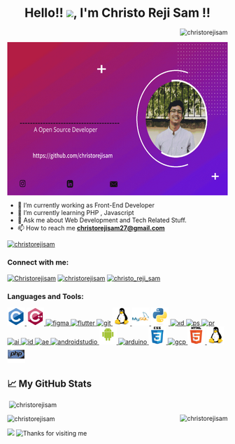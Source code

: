 <h1 align="center"> Hello!! <img  src="https://raw.githubusercontent.com/MartinHeinz/MartinHeinz/master/wave.gif" width="30px">, I'm Christo Reji Sam !! </h1>
<p align="right"> <img src="https://komarev.com/ghpvc/?username=christorejisam&label=Profile%20views&color=0e75b6&style=flat" alt="christorejisam" /> </p>
<img align="center" alt="GIF" src="https://github.com/christorejisam/christorejisam/blob/main/login.gif" width="1800" height="350 >
<img align="right" alt="png" src="https://github.com/christorejisam/christorejisam/blob/main/my-octocat.png" width="350" height="450" />

- 🔭 I’m currently working as Front-End Developer </h4>
- 🌱 I’m currently learning PHP ,  Javascript </h4>
- 💬 Ask me about Web Development and Tech Related Stuff. </h4>
- 📫 How to reach me **christorejisam27@gmail.com** 

<p align="left"> <a href="https://github.com/ryo-ma/github-profile-trophy"><img src="https://github-profile-trophy.vercel.app//?username=christorejisam" alt="christorejisam" /></a> </p> 

<h3 align="left">Connect with me:</h3>
<p align="left">
<a href="https://twitter.com/Christorejisam" target="blank"><img align="center" src="https://cdn.jsdelivr.net/npm/simple-icons@3.0.1/icons/twitter.svg" alt="Christorejisam" height="30" width="40" /></a>
<a href="https://linkedin.com/in/christorejisam" target="blank"><img align="center" src="https://cdn.jsdelivr.net/npm/simple-icons@3.0.1/icons/linkedin.svg" alt="christorejisam" height="30" width="40" /></a>
<a href="https://instagram.com/christo_reji_sam" target="blank"><img align="center" src="https://cdn.jsdelivr.net/npm/simple-icons@3.0.1/icons/instagram.svg" alt="christo_reji_sam" height="30" width="40" /></a>
</p>

<p> <h3 align="left">Languages and Tools:</h3> </p>
<p align="left"> <a href="https://www.cprogramming.com/" target="_blank"> <img src="https://raw.githubusercontent.com/devicons/devicon/master/icons/c/c-original.svg" alt="c" width="40" height="40"/> </a> <a href="https://www.w3schools.com/cpp/" target="_blank"> <img src="https://raw.githubusercontent.com/devicons/devicon/master/icons/cplusplus/cplusplus-original.svg" alt="cplusplus" width="40" height="40"/> </a><a href="https://www.figma.com/" target="_blank"> <img src="https://www.vectorlogo.zone/logos/figma/figma-icon.svg" alt="figma" width="40" height="40"/> </a><a href="https://flutter.dev" target="_blank"> <img src="https://www.vectorlogo.zone/logos/flutterio/flutterio-icon.svg" alt="flutter" width="40" height="40"/> </a> <a href="https://git-scm.com/" target="_blank"> <img src="https://www.vectorlogo.zone/logos/git-scm/git-scm-icon.svg" alt="git" width="40" height="40"/> </a> <a href="https://www.linux.org/" target="_blank"> <img src="https://raw.githubusercontent.com/devicons/devicon/master/icons/linux/linux-original.svg" alt="linux" width="40" height="40"/> </a> <a href="https://www.mysql.com/" target="_blank"> <img src="https://raw.githubusercontent.com/devicons/devicon/master/icons/mysql/mysql-original-wordmark.svg" alt="mysql" width="40" height="40"/> </a> <a href="https://www.python.org" target="_blank"> <img src="https://raw.githubusercontent.com/devicons/devicon/master/icons/python/python-original.svg" alt="python" width="40" height="40"/> </a> <a href="https://www.adobe.com/products/xd.html" target="_blank"> <img src="https://img.icons8.com/color/48/000000/adobe-xd.png" alt="xd" width="40" height="40"/> </a> <a href="https://www.adobe.com/products/photoshop.html" target="_blank"> <img src="https://img.icons8.com/color/48/000000/adobe-photoshop.png" alt="ps" width="40" height="40"/> </a><a href="https://www.adobe.com/products/premiere.html" target="_blank"> <img src="https://img.icons8.com/color/48/000000/adobe-premiere-pro.png" alt="pr" width="40" height="40"/> </a><a href="https://www.adobe.com/products/illustrator.html" target="_blank"> <img src="https://img.icons8.com/color/48/000000/adobe-illustrator.png" alt="ai" width="40" height="40"/> </a><a href="https://www.adobe.com/products/indesign.html" target="_blank"> <img src="https://img.icons8.com/color/48/000000/adobe-indesign.png" alt="id" width="40" height="40"/> </a> <a href="https://www.adobe.com/products/aftereffects.html" target="_blank"> <img src="https://img.icons8.com/color/48/000000/adobe-after-effects.png" alt="ae" width="40" height="40"/> </a><a href="https://developer.android.com/studio" target="_blank"> <img src="https://img.icons8.com/fluent/48/000000/android-os.png" alt="androidstudio" width="40" height="40"/> </a> <a href="https://developer.android.com" target="_blank"> <img src="https://raw.githubusercontent.com/devicons/devicon/master/icons/android/android-original-wordmark.svg" alt="android" width="40" height="40"/> </a> <a href="https://www.arduino.cc/" target="_blank"> <img src="https://cdn.worldvectorlogo.com/logos/arduino-1.svg" alt="arduino" width="40" height="40"/> </a> <a href="https://www.w3schools.com/css/" target="_blank"> <img src="https://raw.githubusercontent.com/devicons/devicon/master/icons/css3/css3-original-wordmark.svg" alt="css3" width="40" height="40"/> </a> <a href="https://cloud.google.com" target="_blank"> <img src="https://www.vectorlogo.zone/logos/google_cloud/google_cloud-icon.svg" alt="gcp" width="40" height="40"/> </a> <a href="https://www.w3.org/html/" target="_blank"> <img src="https://raw.githubusercontent.com/devicons/devicon/master/icons/html5/html5-original-wordmark.svg" alt="html5" width="40" height="40"/> </a> <a href="https://www.linux.org/" target="_blank"> <img src="https://raw.githubusercontent.com/devicons/devicon/master/icons/linux/linux-original.svg" alt="linux" width="40" height="40"/> </a> <a href="https://www.php.net" target="_blank"> <img src="https://raw.githubusercontent.com/devicons/devicon/master/icons/php/php-original.svg" alt="php" width="40" height="40"/> </a>
</p>

## &#x1f4c8; My GitHub Stats
<p align="center">
  <p>&nbsp;<img align="center" src="https://github-readme-stats.vercel.app/api//?username=christorejisam&show_icons=true&locale=en&theme=algolia" alt="christorejisam" /></p>
  <p><img align="right" src="https://github-readme-stats.vercel.app/api/top-langs/?username=christorejisam&show_icons=true&locale=en&layout=compact&theme=algolia" alt="christorejisam" /></p>

<p><img align="center" src="https://github-readme-streak-stats.herokuapp.com///?user=christorejisam&theme=algolia" alt="christorejisam" /></p>
  <img src="https://activity-graph.herokuapp.com/graph?username=christorejisam&theme=dracula&bg_color=00000000&color=878787&line=4c8ed9&point=00000000&area=true&hide_border=true">
  
  
<img height="120" alt="Thanks for visiting me" width="100%" src="https://raw.githubusercontent.com/BrunnerLivio/brunnerlivio/master/images/marquee.svg" />  
  
</p>


